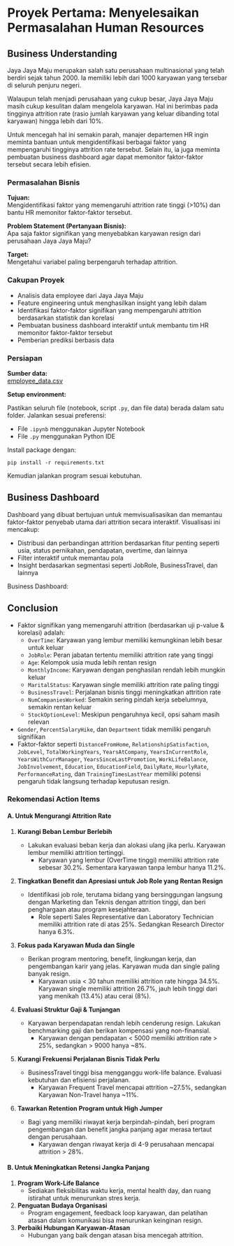 # Proyek Pertama: Menyelesaikan Permasalahan Human Resources

## Business Understanding

Jaya Jaya Maju merupakan salah satu perusahaan multinasional yang telah berdiri sejak tahun 2000. Ia memiliki lebih dari 1000 karyawan yang tersebar di seluruh penjuru negeri.

Walaupun telah menjadi perusahaan yang cukup besar, Jaya Jaya Maju masih cukup kesulitan dalam mengelola karyawan. Hal ini berimbas pada tingginya attrition rate (rasio jumlah karyawan yang keluar dibanding total karyawan) hingga lebih dari 10%.

Untuk mencegah hal ini semakin parah, manajer departemen HR ingin meminta bantuan untuk mengidentifikasi berbagai faktor yang mempengaruhi tingginya attrition rate tersebut. Selain itu, ia juga meminta pembuatan business dashboard agar dapat memonitor faktor-faktor tersebut secara lebih efisien.

### Permasalahan Bisnis

**Tujuan:**  
Mengidentifikasi faktor yang memengaruhi attrition rate tinggi (>10%) dan bantu HR memonitor faktor-faktor tersebut.

**Problem Statement (Pertanyaan Bisnis):**  
Apa saja faktor signifikan yang menyebabkan karyawan resign dari perusahaan Jaya Jaya Maju?

**Target:**  
Mengetahui variabel paling berpengaruh terhadap attrition.

### Cakupan Proyek

- Analisis data employee dari Jaya Jaya Maju
- Feature engineering untuk menghasilkan insight yang lebih dalam
- Identifikasi faktor-faktor signifikan yang mempengaruhi attrition berdasarkan statistik dan korelasi
- Pembuatan business dashboard interaktif untuk membantu tim HR memonitor faktor-faktor tersebut
- Pemberian prediksi berbasis data

### Persiapan

**Sumber data:**  
[employee_data.csv](https://github.com/dicodingacademy/dicoding_dataset/blob/main/employee/employee_data.csv)

**Setup environment:**

Pastikan seluruh file (notebook, script `.py`, dan file data) berada dalam satu folder. Jalankan sesuai preferensi:
- File `.ipynb` menggunakan Jupyter Notebook
- File `.py` menggunakan Python IDE

Install package dengan:

```
pip install -r requirements.txt
```

Kemudian jalankan program sesuai kebutuhan.

## Business Dashboard
Dashboard yang dibuat bertujuan untuk memvisualisasikan dan memantau faktor-faktor penyebab utama dari attrition secara interaktif. Visualisasi ini mencakup:

- Distribusi dan perbandingan attrition berdasarkan fitur penting seperti usia, status pernikahan, pendapatan, overtime, dan lainnya
- Filter interaktif untuk memantau pola
- Insight berdasarkan segmentasi seperti JobRole, BusinessTravel, dan lainnya

Business Dashboard: 

## Conclusion
- Faktor signifikan yang memengaruhi attrition (berdasarkan uji p-value & korelasi) adalah:
  - `OverTime`: Karyawan yang lembur memiliki kemungkinan lebih besar untuk keluar
  - `JobRole`: Peran jabatan tertentu memiliki attrition rate yang tinggi
  - `Age`: Kelompok usia muda lebih rentan resign
  - `MonthlyIncome`: Karyawan dengan penghasilan rendah lebih mungkin keluar
  - `MaritalStatus`: Karyawan single memiliki attrition rate paling tinggi
  - `BusinessTravel`: Perjalanan bisnis tinggi meningkatkan attrition rate
  - `NumCompaniesWorked`: Semakin sering pindah kerja sebelumnya, semakin rentan keluar
  - `StockOptionLevel`: Meskipun pengaruhnya kecil, opsi saham masih relevan
- `Gender`, `PercentSalaryHike`, dan `Department` tidak memiliki pengaruh signifikan
- Faktor-faktor seperti `DistanceFromHome`, `RelationshipSatisfaction`, `JobLevel`, `TotalWorkingYears`, `YearsAtCompany`, `YearsInCurrentRole`, `YearsWithCurrManager`, `YearsSinceLastPromotion`, `WorkLifeBalance`, `JobInvolvement`, `Education`, `EducationField`, `DailyRate`, `HourlyRate`, `PerformanceRating`, dan `TrainingTimesLastYear` memiliki potensi pengaruh tidak langsung terhadap keputusan resign.

### Rekomendasi Action Items

#### A. Untuk Mengurangi Attrition Rate
1. **Kurangi Beban Lembur Berlebih**  
    - Lakukan evaluasi beban kerja dan alokasi ulang jika perlu. Karyawan lembur memiliki attrition tertinggi.
      - Karyawan yang lembur (OverTime tinggi) memiliki attrition rate sebesar 30.2%. Sementara karyawan tanpa lembur hanya 11.2%.

2. **Tingkatkan Benefit dan Apresiasi untuk Job Role yang Rentan Resign**  
    - Identifikasi job role, terutama bidang yang bersinggungan langsung dengan Marketing dan Teknis dengan attrition tinggi, dan beri penghargaan atau program kesejahteraan.
      - Role seperti Sales Representative dan Laboratory Technician memiliki attrition rate di atas 25%. Sedangkan Research Director hanya 6.3%.
  
3. **Fokus pada Karyawan Muda dan Single**  
    - Berikan program mentoring, benefit, lingkungan kerja, dan pengembangan karir yang jelas. Karyawan muda dan single paling banyak resign.
      - Karyawan usia < 30 tahun memiliki attrition rate hingga 34.5%. Karyawan single memiliki attrition 26.7%, jauh lebih tinggi dari yang menikah (13.4%) atau cerai (8%).
    
4. **Evaluasi Struktur Gaji & Tunjangan**  
    - Karyawan berpendapatan rendah lebih cenderung resign. Lakukan benchmarking gaji dan berikan kompensasi yang non-finansial.
      - Karyawan dengan pendapatan < 5000 memiliki attrition rate > 25%, sedangkan > 9000 hanya ~8%.
  
5. **Kurangi Frekuensi Perjalanan Bisnis Tidak Perlu**  
    - BusinessTravel tinggi bisa mengganggu work-life balance. Evaluasi kebutuhan dan efisiensi perjalanan.
      - Karyawan Frequent Travel mencapai attrition ~27.5%, sedangkan Karyawan Non-Travel hanya ~11%.

6. **Tawarkan Retention Program untuk High Jumper**  
    - Bagi yang memiliki riwayat kerja berpindah-pindah, beri program pengembangan dan benefit jangka panjang agar merasa tertaut dengan perusahaan.
      - Karyawan dengan riwayat kerja di 4-9 perusahaan mencapai attrition > 28%.

#### B. Untuk Meningkatkan Retensi Jangka Panjang
1. **Program Work-Life Balance**  
    - Sediakan fleksibilitas waktu kerja, mental health day, dan ruang istirahat untuk menurunkan stres kerja.
2. **Penguatan Budaya Organisasi**  
    - Program engagement, feedback loop karyawan, dan pelatihan atasan dalam komunikasi bisa menurunkan keinginan resign.
3. **Perbaiki Hubungan Karyawan-Atasan**  
    - Hubungan yang baik dengan atasan bisa mencegah attrition.
